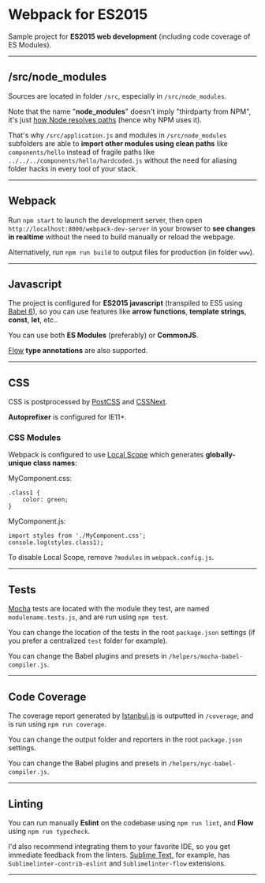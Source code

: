 # Webpack for ES2015

Sample project for **ES2015 web development** (including code coverage of ES Modules).


---

## /src/node_modules

Sources are located in folder `/src`, especially in `/src/node_modules`.

Note that the name "**node_modules**" doesn't imply "thirdparty from NPM", it's just [how Node resolves paths](https://nodejs.org/api/modules.html#modules_loading_from_node_modules_folders) (hence why NPM uses it).

That's why `/src/application.js` and modules in `/src/node_modules` subfolders are able to **import other modules using clean paths** like `components/hello` instead of fragile paths like `../../../components/hello/hardcoded.js` without the need for aliasing folder hacks in every tool of your stack.


---

## Webpack

Run `npm start` to launch the development server, then open `http://localhost:8000/webpack-dev-server` in your browser to **see changes in realtime** without the need to build manually or reload the webpage.

Alternatively, run `npm run build` to output files for production (in folder `www`).


---

## Javascript

The project is configured for **ES2015 javascript** (transpiled to ES5 using [Babel 6](https://babeljs.io)), so you can use features like **arrow functions**, **template strings**, **const**, **let**, etc..

You can use both **ES Modules** (preferably) or **CommonJS**.

[Flow](https://flowtype.org/) **type annotations** are also supported.


---

## CSS

CSS is postprocessed by [PostCSS](http://postcss.org) and [CSSNext](http://cssnext.io).

**Autoprefixer** is configured for IE11+.


### CSS Modules

Webpack is configured to use [Local Scope](https://github.com/webpack/css-loader#css-modules) which generates **globally-unique class names**:

MyComponent.css:

	.class1 {
		color: green;
	}

MyComponent.js:

	import styles from './MyComponent.css';
	console.log(styles.class1);

To disable Local Scope, remove `?modules` in `webpack.config.js`.


---

## Tests

[Mocha](https://mochajs.org) tests are located with the module they test, are named `modulename.tests.js`, and are run using `npm test`.

You can change the location of the tests in the root `package.json` settings (if you prefer a centralized `test` folder for example).

You can change the Babel plugins and presets in `/helpers/mocha-babel-compiler.js`.


---

## Code Coverage

The coverage report generated by [Istanbul.js](https://istanbul.js.org) is outputted in `/coverage`, and is run using `npm run coverage`.

You can change the output folder and reporters in the root `package.json` settings.

You can change the Babel plugins and presets in `/helpers/nyc-babel-compiler.js`.


---

## Linting

You can run manually **Eslint** on the codebase using `npm run lint`, and **Flow** using `npm run typecheck`.

I'd also recommend integrating them to your favorite IDE, so you get immediate feedback from the linters.
[Sublime Text](http://www.sublimetext.com), for example, has `Sublimelinter-contrib-eslint` and `Sublimelinter-flow` extensions.


---

